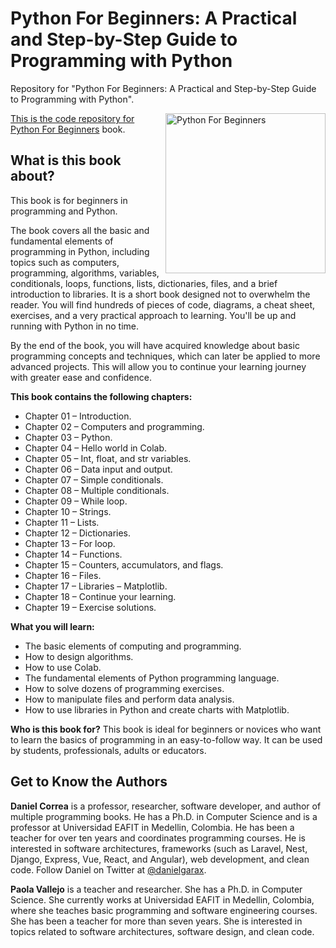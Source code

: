 # Python For Beginners: A Practical and Step-by-Step Guide to Programming with Python
Repository for "Python For Beginners: A Practical and Step-by-Step Guide to Programming with Python".

<a href="https://www.amazon.com/dp/B0C3FQJ45T/"><img src="https://m.media-amazon.com/images/I/31BtSB3ATML.jpg" alt="Python For Beginners" height="256px" align="right">

This is the code repository for [Python For Beginners](https://www.amazon.com/dp/B0C3FQJ45T/) book.

## What is this book about?
This book is for beginners in programming and Python.

The book covers all the basic and fundamental elements of programming in Python, including topics such as computers, programming, algorithms, variables, conditionals, loops, functions, lists, dictionaries, files, and a brief introduction to libraries. It is a short book designed not to overwhelm the reader. You will find hundreds of pieces of code, diagrams, a cheat sheet, exercises, and a very practical approach to learning. You'll be up and running with Python in no time.

By the end of the book, you will have acquired knowledge about basic programming concepts and techniques, which can later be applied to more advanced projects. This will allow you to continue your learning journey with greater ease and confidence.

**This book contains the following chapters:** 
* Chapter 01 – Introduction.
* Chapter 02 – Computers and programming.
* Chapter 03 – Python.
* Chapter 04 – Hello world in Colab.
* Chapter 05 – Int, float, and str variables.
* Chapter 06 – Data input and output.
* Chapter 07 – Simple conditionals.
* Chapter 08 – Multiple conditionals.
* Chapter 09 – While loop.
* Chapter 10 – Strings.
* Chapter 11 – Lists.
* Chapter 12 – Dictionaries.
* Chapter 13 – For loop.
* Chapter 14 – Functions.
* Chapter 15 – Counters, accumulators, and flags.
* Chapter 16 – Files.
* Chapter 17 – Libraries – Matplotlib.
* Chapter 18 – Continue your learning.
* Chapter 19 – Exercise solutions. 

**What you will learn:**
* The basic elements of computing and programming.
* How to design algorithms.
* How to use Colab.
* The fundamental elements of Python programming language.
* How to solve dozens of programming exercises.
* How to manipulate files and perform data analysis.
* How to use libraries in Python and create charts with Matplotlib.

**Who is this book for?**
This book is ideal for beginners or novices who want to learn the basics of programming in an easy-to-follow way. It can be used by students, professionals, adults or educators.

## Get to Know the Authors
**Daniel Correa** is a professor, researcher, software developer, and author of multiple programming books. He has a Ph.D. in Computer Science and is a professor at Universidad EAFIT in Medellin, Colombia. He has been a teacher for over ten years and coordinates programming courses. He is interested in software architectures, frameworks (such as Laravel, Nest, Django, Express, Vue, React, and Angular), web development, and clean code. Follow Daniel on Twitter at [@danielgarax](https://twitter.com/danielgarax).

**Paola Vallejo** is a teacher and researcher. She has a Ph.D. in Computer Science. She currently works at Universidad EAFIT in Medellin, Colombia, where she teaches basic programming and software engineering courses. She has been a teacher for more than seven years. She is interested in topics related to software architectures, software design, and clean code.
